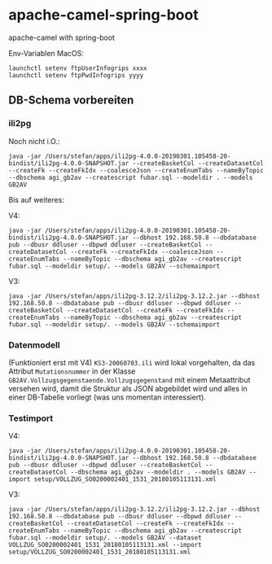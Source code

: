 # apache-camel-spring-boot
apache-camel with spring-boot

Env-Variablen MacOS:
```
launchctl setenv ftpUserInfogrips xxxx
launchctl setenv ftpPwdInfogrips yyyy
```

## DB-Schema vorbereiten

### ili2pg
Noch nicht i.O.:
```
java -jar /Users/stefan/apps/ili2pg-4.0.0-20190301.105458-20-bindist/ili2pg-4.0.0-SNAPSHOT.jar --createBasketCol --createDatasetCol --createFk --createFkIdx --coalesceJson --createEnumTabs --nameByTopic --dbschema agi_gb2av --createscript fubar.sql --modeldir . --models GB2AV
```

Bis auf weiteres:

V4:
```
java -jar /Users/stefan/apps/ili2pg-4.0.0-20190301.105458-20-bindist/ili2pg-4.0.0-SNAPSHOT.jar --dbhost 192.168.50.8 --dbdatabase pub --dbusr ddluser --dbpwd ddluser --createBasketCol --createDatasetCol --createFk --createFkIdx --coalesceJson --createEnumTabs --nameByTopic --dbschema agi_gb2av --createscript fubar.sql --modeldir setup/. --models GB2AV --schemaimport
```

V3:
```
java -jar /Users/stefan/apps/ili2pg-3.12.2/ili2pg-3.12.2.jar --dbhost 192.168.50.8 --dbdatabase pub --dbusr ddluser --dbpwd ddluser --createBasketCol --createDatasetCol --createFk --createFkIdx --createEnumTabs --nameByTopic --dbschema agi_gb2av --createscript fubar.sql --modeldir setup/. --models GB2AV --schemaimport
```


### Datenmodell
(Funktioniert erst mit V4) `KS3-20060703.ili` wird lokal vorgehalten, da das Attribut `Mutationsnummer` in der Klasse `GB2AV.Vollzugsgegenstaende.Vollzugsgegenstand` mit einem Metaattribut versehen wird, damit die Struktur als JSON abgebildet wird und alles in einer DB-Tabelle vorliegt (was uns momentan interessiert).

### Testimport
V4:
```
java -jar /Users/stefan/apps/ili2pg-4.0.0-20190301.105458-20-bindist/ili2pg-4.0.0-SNAPSHOT.jar --dbhost 192.168.50.8 --dbdatabase pub --dbusr ddluser --dbpwd ddluser --createBasketCol --createDatasetCol --dbschema agi_gb2av --modeldir . --models GB2AV --import setup/VOLLZUG_SO0200002401_1531_20180105113131.xml
```

V3:
```
java -jar /Users/stefan/apps/ili2pg-3.12.2/ili2pg-3.12.2.jar --dbhost 192.168.50.8 --dbdatabase pub --dbusr ddluser --dbpwd ddluser --createBasketCol --createDatasetCol --createFk --createFkIdx --createEnumTabs --nameByTopic --dbschema agi_gb2av --createscript fubar.sql --modeldir setup/. --models GB2AV --dataset VOLLZUG_SO0200002401_1531_20180105113131.xml --import setup/VOLLZUG_SO0200002401_1531_20180105113131.xml 
```

